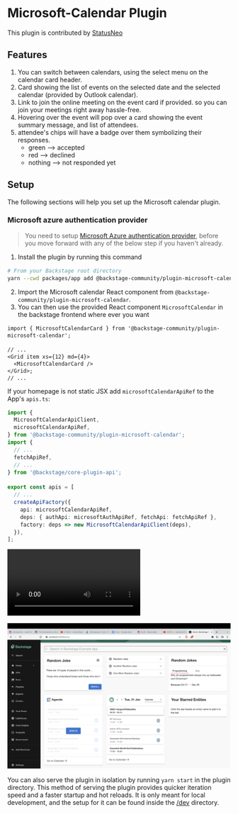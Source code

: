 # Microsoft-Calendar Plugin

This plugin is contributed by [StatusNeo](https://statusneo.com/)

## Features

1. You can switch between calendars, using the select menu on the calendar card header.
2. Card showing the list of events on the selected date and the selected calendar (provided by Outlook calendar).
3. Link to join the online meeting on the event card if provided. so you can join your meetings right away hassle-free.
4. Hovering over the event will pop over a card showing the event summary message, and list of attendees.
5. attendee's chips will have a badge over them symbolizing their responses.
   - green --> accepted
   - red --> declined
   - nothing --> not responded yet

## Setup

The following sections will help you set up the Microsoft calendar plugin.

### Microsoft azure authentication provider

> You need to setup [Microsoft Azure authentication provider](https://backstage.io/docs/auth/microsoft/provider), before you move forward with any of the below step if you haven't already.

1. Install the plugin by running this command

```bash
# From your Backstage root directory
yarn --cwd packages/app add @backstage-community/plugin-microsoft-calendar
```

2. Import the Microsoft calendar React component from `@backstage-community/plugin-microsoft-calendar`.
3. You can then use the provided React component `MicrosoftCalendar` in the backstage frontend where ever you want

```tsx
import { MicrosoftCalendarCard } from '@backstage-community/plugin-microsoft-calendar';

// ...
<Grid item xs={12} md={4}>
  <MicrosoftCalendarCard />
</Grid>;
// ...
```

If your homepage is not static JSX add `microsoftCalendarApiRef` to the App's `apis.ts`:

```ts
import {
  MicrosoftCalendarApiClient,
  microsoftCalendarApiRef,
} from '@backstage-community/plugin-microsoft-calendar';
import {
  // ...
  fetchApiRef,
  // ...
} from '@backstage/core-plugin-api';

export const apis = [
  // ...
  createApiFactory({
    api: microsoftCalendarApiRef,
    deps: { authApi: microsoftAuthApiRef, fetchApi: fetchApiRef },
    factory: deps => new MicrosoftCalendarApiClient(deps),
  }),
];
```

![Microsoft Calendar plugin demo](https://user-images.githubusercontent.com/23618736/215717491-25db5fa6-b237-487f-8c00-28f572e8da05.mp4)

![Sample](./docs/microsoft-calendar-plugin.png)

You can also serve the plugin in isolation by running `yarn start` in the plugin directory.
This method of serving the plugin provides quicker iteration speed and a faster startup and hot reloads.
It is only meant for local development, and the setup for it can be found inside the [/dev](./dev) directory.
